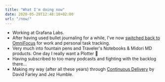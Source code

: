 ```yaml
---
title: "What I'm doing now"
date: 2020-05-28T12:48:18+02:00
url: "/now/"
---
```


- Working at Grafana Labs.
- After having used bullet journaling for a while, I've now [switched back to OmniFocus](https://zerokspot.com/weblog/2024/08/27/rethinking-my-productivity-system/) for work and personal task tracking.
- Very much into fountain pens and Traveler's Notebooks & Midori MD products. One day I really want a Plotter 🤪
- Having subscribed to too many podcasts and fighting with the backlog there...
- Making my way (after all these years) through [Continuous Delivery](https://app.thestorygraph.com/books/77eb0975-4194-42e7-9db3-005d4250940f) by David Farley and Jez Humble.

